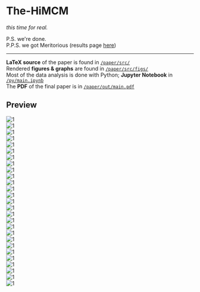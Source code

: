 # The-HiMCM
*this time for real.*  

P.S. we're done.  
P.P.S. we got Meritorious (results page [here](https://www.contest.comap.com/highschool/contests/himcm/2022_HiMCM_Results.pdf))  

---
**LaTeX source** of the paper is found in [`/paper/src/`](/paper/src/)  
Rendered **figures & graphs** are found in [`/paper/src/figs/`](/paper/src/figs/)  
Most of the data analysis is done with Python; **Jupyter Notebook** in [`/py/main.ipynb`](/py/main.ipynb)  
The **PDF** of the final paper is in [`/paper/out/main.pdf`](/paper/out/main.pdf)

## Preview

![1](png_render/12833_Page_01.png?raw=True)  
![1](png_render/12833_Page_02.png?raw=True)  
![1](png_render/12833_Page_03.png?raw=True)  
![1](png_render/12833_Page_04.png?raw=True)  
![1](png_render/12833_Page_05.png?raw=True)  
![1](png_render/12833_Page_06.png?raw=True)  
![1](png_render/12833_Page_07.png?raw=True)  
![1](png_render/12833_Page_08.png?raw=True)  
![1](png_render/12833_Page_09.png?raw=True)  
![1](png_render/12833_Page_10.png?raw=True)  
![1](png_render/12833_Page_11.png?raw=True)  
![1](png_render/12833_Page_12.png?raw=True)  
![1](png_render/12833_Page_13.png?raw=True)  
![1](png_render/12833_Page_14.png?raw=True)  
![1](png_render/12833_Page_15.png?raw=True)  
![1](png_render/12833_Page_16.png?raw=True)  
![1](png_render/12833_Page_17.png?raw=True)  
![1](png_render/12833_Page_18.png?raw=True)  
![1](png_render/12833_Page_19.png?raw=True)  
![1](png_render/12833_Page_20.png?raw=True)  
![1](png_render/12833_Page_21.png?raw=True)  
![1](png_render/12833_Page_22.png?raw=True)  
![1](png_render/12833_Page_23.png?raw=True)  
![1](png_render/12833_Page_24.png?raw=True)  
![1](png_render/12833_Page_25.png?raw=True)  
![1](png_render/12833_Page_26.png?raw=True)  
![1](png_render/12833_Page_27.png?raw=True)  


